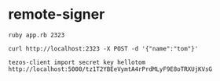 # remote-signer



```
ruby app.rb 2323
```

```
curl http://localhost:2323 -X POST -d '{"name":"tom"}'
```


```
tezos-client import secret key hellotom http://localhost:5000/tz1T2YBEeVymtA4rPrdMLyF9E8oTRXUjKVsG
```